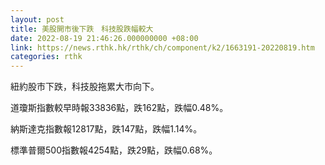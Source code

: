 ```yaml
---
layout: post
title: 美股開市後下跌　科技股跌幅較大
date: 2022-08-19 21:46:26.000000000 +08:00
link: https://news.rthk.hk/rthk/ch/component/k2/1663191-20220819.htm
categories: rthk
---
```


紐約股市下跌，科技股拖累大市向下。

道瓊斯指數較早時報33836點，跌162點，跌幅0.48%。

納斯達克指數報12817點，跌147點，跌幅1.14%。

標準普爾500指數報4254點，跌29點，跌幅0.68%。
